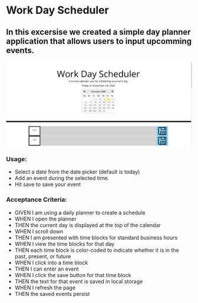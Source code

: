 # Work Day Scheduler

## In this excersise we created a simple day planner application that allows users to input upcomming events. 
![alt example image](assessts\example-planner.png)


### Usage:
- Select a date from the date picker (default is today)
- Add an event during the selected time. 
- Hit save to save your event

### Acceptance Criteria: 
- GIVEN I am using a daily planner to create a schedule
- WHEN I open the planner
- THEN the current day is displayed at the top of the calendar 
- WHEN I scroll down
- THEN I am presented with time blocks for standard business hours
- WHEN I view the time blocks for that day
- THEN each time block is color-coded to indicate whether it is in the past, present, or future
- WHEN I click into a time block
- THEN I can enter an event
- WHEN I click the save button for that time block
- THEN the text for that event is saved in local storage
- WHEN I refresh the page
- THEN the saved events persist



